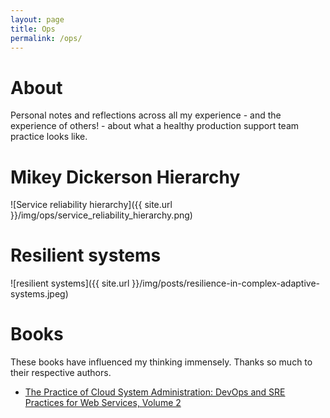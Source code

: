 ```yaml
---
layout: page
title: Ops
permalink: /ops/
---
```


# About

Personal notes and reflections across all my experience - and the experience of others! - about what a healthy production support team practice looks like.

# Mikey Dickerson Hierarchy

![Service reliability hierarchy]({{ site.url }}/img/ops/service_reliability_hierarchy.png)

# Resilient systems

![resilient systems]({{ site.url }}/img/posts/resilience-in-complex-adaptive-systems.jpeg)

# Books

These books have influenced my thinking immensely. Thanks so much to their respective authors.

- [The Practice of Cloud System Administration: DevOps and SRE Practices for Web Services, Volume 2](https://www.amazon.ca/Practice-Cloud-System-Administration-Practices/dp/032194318X/ref=sr_1_1?keywords=cloud+system+administration&qid=1556103967&s=gateway&sr=8-1)
